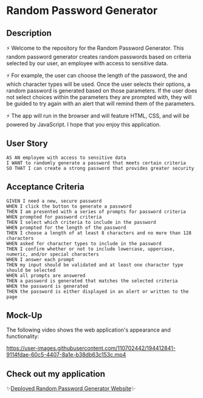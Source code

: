 # Random Password Generator 

## Description

⚡️ Welcome to the repository for the Random Password Generator. This random password generator creates random passwords based on criteria selected by our user, an employee with access to sensitive data.  

⚡️ For example, the user can choose the length of the password, the and which character types will be used. Once the user selects their options, a random password is generated based on those parameters. If the user does not select choices within the parameters they are prompted with, they will be guided to try again with an alert that will remind them of the parameters.  

⚡️ The app will run in the browser and will feature HTML, CSS, and will be powered by JavaScript. I hope that you enjoy this application. 


## User Story

```
AS AN employee with access to sensitive data
I WANT to randomly generate a password that meets certain criteria
SO THAT I can create a strong password that provides greater security
```

## Acceptance Criteria

```
GIVEN I need a new, secure password
WHEN I click the button to generate a password
THEN I am presented with a series of prompts for password criteria
WHEN prompted for password criteria
THEN I select which criteria to include in the password
WHEN prompted for the length of the password
THEN I choose a length of at least 8 characters and no more than 128 characters
WHEN asked for character types to include in the password
THEN I confirm whether or not to include lowercase, uppercase, numeric, and/or special characters
WHEN I answer each prompt
THEN my input should be validated and at least one character type should be selected
WHEN all prompts are answered
THEN a password is generated that matches the selected criteria
WHEN the password is generated
THEN the password is either displayed in an alert or written to the page
```

## Mock-Up

The following video shows the web application's appearance and functionality:


https://user-images.githubusercontent.com/110702442/194412841-9114fdae-60c5-4407-8a1e-b38db63c153c.mp4

## Check out my application 
✨[Deployed Random Password Generator Website](https://bethdecarlo.github.io/random-password-generator/)✨

